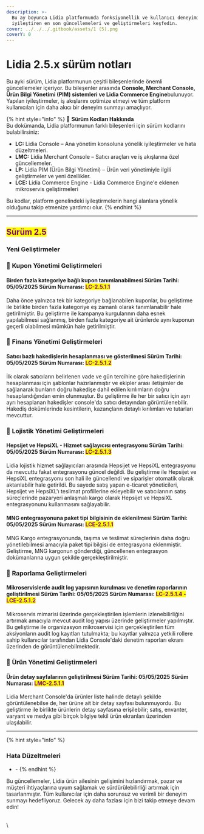 ```yaml
---
description: >-
  Bu ay boyunca Lidia platformunda fonksiyonellik ve kullanıcı deneyimini
  iyileştiren en son güncellemeleri ve geliştirmeleri keşfedin.
cover: ../../../.gitbook/assets/1 (5).png
coverY: 0
---
```


# Lidia 2.5.x sürüm notları

Bu ayki sürüm, Lidia platformunun çeşitli bileşenlerinde önemli güncellemeler içeriyor. Bu bileşenler arasında **Console, Merchant Console, Ürün Bilgi Yönetimi (PIM) sistemleri ve Lidia Commerce Engine**bulunuyor. Yapılan iyileştirmeler, iş akışlarını optimize etmeyi ve tüm platform kullanıcıları için daha akıcı bir deneyim sunmayı amaçlıyor.

{% hint style="info" %}
🔎 **Sürüm Kodları Hakkında**\
Bu dokümanda, Lidia platformunun farklı bileşenleri için sürüm kodlarını bulabilirsiniz:

* **LC:** Lidia Console – Ana yönetim konsoluna yönelik iyileştirmeler ve hata düzeltmeleri.
* **LMC:** Lidia Merchant Console – Satıcı araçları ve iş akışlarına özel güncellemeler.
* **LP:** Lidia PIM (Ürün Bilgi Yönetimi) – Ürün veri yönetimiyle ilgili geliştirmeler ve yeni özellikler.
* **LCE:** Lidia Commerce Engine - Lidia Commerce Engine'e eklenen mikroservis geliştirmeleri

Bu kodlar, platform genelindeki iyileştirmelerin hangi alanlara yönelik olduğunu takip etmenize yardımcı olur.
{% endhint %}

***

## <mark style="color:purple;">**Sürüm 2.5**</mark>

### Yeni Geliştirmeler

### 🎯 **Kupon Yönetimi Geliştirmeleri**

#### Birden fazla kategoriye bağlı kupon tanımlanabilmesi Sürüm Tarihi: 05/05/2025 Sürüm Numarası: <mark style="color:purple;">LC-2.5.1.1</mark>

Daha önce yalnızca tek bir kategoriye bağlanabilen kuponlar, bu geliştirme ile birlikte birden fazla kategoriye eş zamanlı olarak tanımlanabilir hale getirilmiştir. Bu geliştirme ile kampanya kurgularının daha esnek yapılabilmesi sağlanmış, birden fazla kategoriye ait ürünlerde aynı kuponun geçerli olabilmesi mümkün hale getirilmiştir.



### 🎯 **Finans Yönetimi Geliştirmeleri**

#### Satıcı bazlı hakedişlerin hesaplanması ve gösterilmesi Sürüm Tarihi: 05/05/2025 Sürüm Numarası: <mark style="color:purple;">LC-2.5.1.2</mark>

İlk olarak satıcıların belirlenen vade ve gün tercihine göre hakedişlerinin hesaplanması için şablonlar hazırlanmıştır ve ekipler arası iletişimler de sağlanarak bunların doğru hakedişe dahil edilen kırılımların doğru hesaplandığından emin olunmuştur. Bu geliştirme ile her bir satıcı için ayrı ayrı hesaplanan hakedişler console'da satıcı detayından görüntülenebilir. Hakediş dokümlerinde kesintilerin, kazançların detaylı kırılımları ve tutarları mevcuttur.



### 🎯 **Lojistik Yönetimi Geliştirmeleri**

#### **Hepsijet ve HepsiXL - Hizmet sağlayıcısı entegrasyonu** Sürüm Tarihi: 05/05/2025 Sürüm Numarası: <mark style="color:purple;">LC-2.5.1.3</mark>

Lidia lojistik hizmet sağlayıcıları arasında Hepsijet ve HepsiXL entegrasyonu da mevcuttu fakat entegrasyonu güncel değildi. Bu geliştirme ile Hepsijet ve HepsiXL entegrasyonu son hali ile güncellendi ve siparişler otomatik olarak aktarılabilir hale getirildi. Bu sayede satış yapan e-ticaret yöneticileri, Hepsijet ve HepsiXL'ı  teslimat profillerine ekleyebilir ve satıcılarının satış süreçlerinde pazaryeri anlaşmalı kargo olarak Hepsijet ve HepsiXL entegrasyonunu kullanmasını sağlayabilir.



#### **MNG entegrasyonuna paket tipi bilgisinin de eklenilmesi** Sürüm Tarihi: 05/05/2025 Sürüm Numarası: <mark style="color:purple;">LCE-2.5.1.1</mark>

MNG Kargo entegrasyonunda, taşıma ve teslimat süreçlerinin daha doğru yönetilebilmesi amacıyla paket tipi bilgisi de entegrasyona eklenmiştir. Geliştirme, MNG kargonun gönderdiği, güncellenen entegrasyon dokümanlarına uygun şekilde gerçekleştirilmiştir.&#x20;



### 🎯 **Raporlama Geliştirmeleri**

#### Mikroservislerde audit log yapısının kurulması ve denetim raporlarının geliştirilmesi Sürüm Tarihi: 05/05/2025 Sürüm Numarası: <mark style="color:purple;">LC-2.5.1.4 - LCE-2.5.1.2</mark>

Mikroservis mimarisi üzerinde gerçekleştirilen işlemlerin izlenebilirliğini artırmak amacıyla mevcut audit log yapısı üzerinde geliştirmeler yapılmıştır. Bu geliştirme ile organizasyon mikroservisi için gerçekleştirilen tüm aksiyonların audit log kayıtları tutulmakta; bu kayıtlar yalnızca yetkili rollere sahip kullanıcılar tarafından Lidia Console'daki denetim raporları ekranı üzerinden de görüntülenebilmektedir.



### 🎯 **Ürün Yönetimi Geliştirmeleri**

#### Ürün detay sayfalarının geliştirilmesi Sürüm Tarihi: 05/05/2025 Sürüm Numarası: <mark style="color:purple;">LMC-2.5.1.1</mark>

Lidia Merchant Console'da ürünler liste halinde detaylı şekilde görüntülenebilse de, her ürüne ait bir detay sayfası bulunmuyordu. Bu geliştirme ile birlikte ürünlerin detay sayfasına erişilebilir; satış, envanter, varyant ve medya gibi birçok bilgiye tekil ürün ekranları üzerinden ulaşılabilir.













***

{% hint style="info" %}
### **Hata Düzeltmeleri**

* \-
{% endhint %}





Bu güncellemeler, Lidia ürün ailesinin gelişimini hızlandırmak, pazar ve müşteri ihtiyaçlarına uyum sağlamak ve sürdürülebilirliği artırmak için tasarlanmıştır. Tüm kullanıcılar için daha sorunsuz ve verimli bir deneyim sunmayı hedefliyoruz. Gelecek ay daha fazlası için bizi takip etmeye devam edin!



\
\
